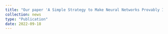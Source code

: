 ```yaml
---
title: "Our paper 'A Simple Strategy to Make Neural Networks Provably Invariant' was accepted at ACCV 2022!"
collection: news
type: "Publication"
date: 2022-09-18
---
```

